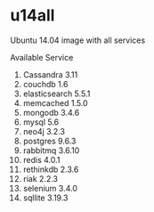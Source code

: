 # u14all
Ubuntu 14.04 image with all services

Available Service
  1.  Cassandra 3.11
  2.  couchdb 1.6
  3.  elasticsearch 5.5.1
  4.  memcached 1.5.0
  5.  mongodb 3.4.6
  6.  mysql 5.6
  7.  neo4j 3.2.3
  8.  postgres 9.6.3
  9.  rabbitmq 3.6.10
 10.  redis 4.0.1
 11.  rethinkdb 2.3.6
 12.  riak 2.2.3
 13.  selenium 3.4.0
 14.  sqllite 3.19.3
